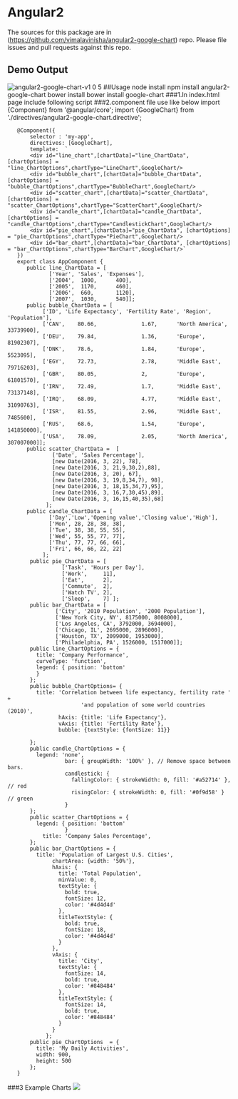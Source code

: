 Angular2
=========

The sources for this package are in (https://github.com/vimalavinisha/angular2-google-chart) repo. Please file issues and pull requests against this repo.
## Demo Output
  ![angular2-google-chart-v1 0 5](https://cloud.githubusercontent.com/assets/11042288/16228824/f30a4436-37d6-11e6-8d05-bdc8bc090fcc.png)
##Usage
    node install
      npm install angular2-google-chart
    bower install
      bower install google-chart
###1.In index.html page include following script 
      <script src="https://www.gstatic.com/charts/loader.js"></script>
      <script>  
      !important: You want to give this variable(var googleLoaded = false;). This is used to run multiple chart in your jade.
        var googleLoaded = false;
        </script>
###2.component file use like below
      import {Component} from '@angular/core';
      import {GoogleChart} from './directives/angular2-google-chart.directive';
       
       @Component({
           selector : 'my-app',
           directives: [GoogleChart],
           template:  `
           <div id="line_chart",[chartData]="line_ChartData", [chartOptions] = "line_ChartOptions",chartType="LineChart",GoogleChart/>
           <div id="bubble_chart",[chartData]="bubble_ChartData", [chartOptions] = "bubble_ChartOptions",chartType="BubbleChart",GoogleChart/>
           <div id="scatter_chart",[chartData]="scatter_ChartData", [chartOptions] = "scatter_ChartOptions",chartType="ScatterChart",GoogleChart/>
           <div id="candle_chart",[chartData]="candle_ChartData", [chartOptions] = "candle_ChartOptions",chartType="CandlestickChart",GoogleChart/>    
           <div id="pie_chart",[chartData]="pie_ChartData", [chartOptions] = "pie_ChartOptions",chartType="PieChart",GoogleChart/>    
           <div id="bar_chart",[chartData]="bar_ChartData", [chartOptions] = "bar_ChartOptions",chartType="BarChart",GoogleChart/>`    
       })
       export class AppComponent {
          public line_ChartData = [
                 ['Year', 'Sales', 'Expenses'],
                 ['2004',  1000,      400],
                 ['2005',  1170,      460],
                 ['2006',  660,       1120],
                 ['2007',  1030,      540]];
          public bubble_ChartData = [
               ['ID', 'Life Expectancy', 'Fertility Rate', 'Region',     'Population'],
               ['CAN',    80.66,              1.67,      'North America',  33739900],
               ['DEU',    79.84,              1.36,      'Europe',         81902307],
               ['DNK',    78.6,               1.84,      'Europe',         5523095],
               ['EGY',    72.73,              2.78,      'Middle East',    79716203],
               ['GBR',    80.05,              2,         'Europe',         61801570],
               ['IRN',    72.49,              1.7,       'Middle East',    73137148],
               ['IRQ',    68.09,              4.77,      'Middle East',    31090763],
               ['ISR',    81.55,              2.96,      'Middle East',    7485600],
               ['RUS',    68.6,               1.54,      'Europe',         141850000],
               ['USA',    78.09,              2.05,      'North America',  307007000]];
          public scatter_ChartData =  [
                  ['Date', 'Sales Percentage'],
                  [new Date(2016, 3, 22), 78],
                  [new Date(2016, 3, 21,9,30,2),88],
                  [new Date(2016, 3, 20), 67],
                  [new Date(2016, 3, 19,8,34,7), 98],
                  [new Date(2016, 3, 18,15,34,7),95],
                  [new Date(2016, 3, 16,7,30,45),89],
                  [new Date(2016, 3, 16,15,40,35),68]
                ];
          public candle_ChartData = [
                 ['Day','Low','Opening value','Closing value','High'],
                 ['Mon', 28, 28, 38, 38],
                 ['Tue', 38, 38, 55, 55],
                 ['Wed', 55, 55, 77, 77],
                 ['Thu', 77, 77, 66, 66],
                 ['Fri', 66, 66, 22, 22]
               ];
           public pie_ChartData = [
                     ['Task', 'Hours per Day'],
                     ['Work',     11],
                     ['Eat',      2],
                     ['Commute',  2],
                     ['Watch TV', 2],
                     ['Sleep',    7] ];
           public bar_ChartData = [
                   ['City', '2010 Population', '2000 Population'],
                   ['New York City, NY', 8175000, 8008000],
                   ['Los Angeles, CA', 3792000, 3694000],
                   ['Chicago, IL', 2695000, 2896000],
                   ['Houston, TX', 2099000, 1953000],
                   ['Philadelphia, PA', 1526000, 1517000]];
           public line_ChartOptions = {
             title: 'Company Performance',
             curveType: 'function',
             legend: { position: 'bottom'
             }
           };
           public bubble_ChartOptions= {
             title: 'Correlation between life expectancy, fertility rate ' +
                           'and population of some world countries (2010)',
                    hAxis: {title: 'Life Expectancy'},
                    vAxis: {title: 'Fertility Rate'},
                    bubble: {textStyle: {fontSize: 11}}

           };
           public candle_ChartOptions = {
             legend: 'none',
                      bar: { groupWidth: '100%' }, // Remove space between bars.
                      candlestick: {
                        fallingColor: { strokeWidth: 0, fill: '#a52714' }, // red
                        risingColor: { strokeWidth: 0, fill: '#0f9d58' }   // green
                      }
           };
           public scatter_ChartOptions = {
             legend: { position: 'bottom'
                      }
               title: 'Company Sales Percentage',
           };
           public bar_ChartOptions = {
             title: 'Population of Largest U.S. Cities',
                  chartArea: {width: '50%'},
                  hAxis: {
                    title: 'Total Population',
                    minValue: 0,
                    textStyle: {
                      bold: true,
                      fontSize: 12,
                      color: '#4d4d4d'
                    },
                    titleTextStyle: {
                      bold: true,
                      fontSize: 18,
                      color: '#4d4d4d'
                    }
                  },
                  vAxis: {
                    title: 'City',
                    textStyle: {
                      fontSize: 14,
                      bold: true,
                      color: '#848484'
                    },
                    titleTextStyle: {
                      fontSize: 14,
                      bold: true,
                      color: '#848484'
                    }
                  }
                };
           public pie_ChartOptions  = {
             title: 'My Daily Activities',
             width: 900,
             height: 500
           };
       }
###3 Example Charts
      <img src="../app/assets/images/google-charts-output.png">
